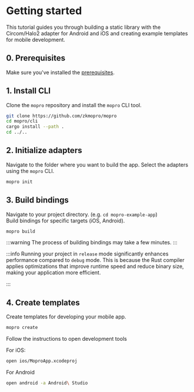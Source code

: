 # Getting started

This tutorial guides you through building a static library with the Circom/Halo2 adapter for Android and iOS and creating example templates for mobile development.

## 0. Prerequisites

Make sure you've installed the [prerequisites](/docs/prerequisites).

## 1. Install CLI

Clone the `mopro` repository and install the `mopro` CLI tool.

```sh
git clone https://github.com/zkmopro/mopro
cd mopro/cli
cargo install --path .
cd ../..
```

## 2. Initialize adapters

Navigate to the folder where you want to build the app. Select the adapters using the `mopro` CLI.

```sh
mopro init
```

## 3. Build bindings

Navigate to your project directory. (e.g. `cd mopro-example-app`) <br/>
Build bindings for specific targets (iOS, Android).

```sh
mopro build
```

:::warning
The process of building bindings may take a few minutes. 
:::

:::info
Running your project in `release` mode significantly enhances performance compared to `debug` mode. This is because the Rust compiler applies optimizations that improve runtime speed and reduce binary size, making your application more efficient.

:::

## 4. Create templates

Create templates for developing your mobile app.

```sh
mopro create
```

Follow the instructions to open development tools

For iOS:
```sh
open ios/MoproApp.xcodeproj
```

For Android
```sh
open android -a Android\ Studio
```